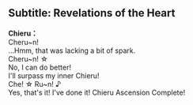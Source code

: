 # 

  
## Subtitle: Revelations of the Heart
  
**Chieru：**  
Cheru~n!  
 ...Hmm, that was lacking a bit of spark.  
Cheru~n! ☆  
 No, I can do better!  
 I'll surpass my inner Chieru!  
Che! ☆ Ru~n! ♪  
 Yes, that's it! I've done it! Chieru Ascension Complete!  
